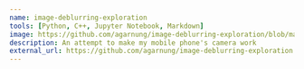 ```yaml
---
name: image-deblurring-exploration
tools: [Python, C++, Jupyter Notebook, Markdown]
image: https://github.com/agarnung/image-deblurring-exploration/blob/main/assets/crashed_lense.jpg?raw=true
description: An attempt to make my mobile phone's camera work
external_url: https://github.com/agarnung/image-deblurring-exploration
---
```

